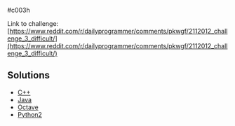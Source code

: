 #c003h

Link to challenge: [https://www.reddit.com/r/dailyprogrammer/comments/pkwgf/2112012_challenge_3_difficult/](https://www.reddit.com/r/dailyprogrammer/comments/pkwgf/2112012_challenge_3_difficult/)

## Solutions

* [C++](https://github.com/jimmynguyen/daily-programmer/blob/master/challenges/hard/c003h/c++/)
* [Java](https://github.com/jimmynguyen/daily-programmer/blob/master/challenges/hard/c003h/java/)
* [Octave](https://github.com/jimmynguyen/daily-programmer/blob/master/challenges/hard/c003h/octave/)
* [Python2](https://github.com/jimmynguyen/daily-programmer/blob/master/challenges/hard/c003h/python2/)